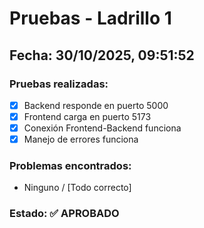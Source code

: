 # Pruebas - Ladrillo 1

## Fecha: 30/10/2025, 09:51:52

### Pruebas realizadas:

- [x] Backend responde en puerto 5000
- [x] Frontend carga en puerto 5173
- [x] Conexión Frontend-Backend funciona
- [x] Manejo de errores funciona

### Problemas encontrados:

- Ninguno / [Todo correcto]

### Estado: ✅ APROBADO
